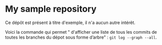 # My sample repository

Ce dépôt est présent à titre d'exemple, il n'a aucun autre intérêt.

Voici la commande qui permet " d'afficher une liste de tous les commits de toutes les branches du dépot sous
forme d’arbre" : `git log --graph --all`.
